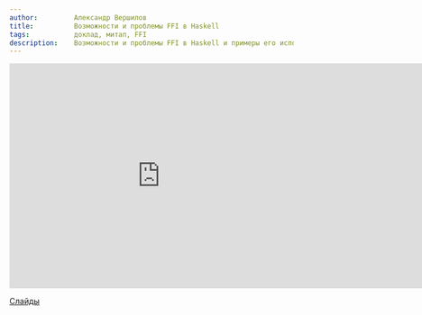 ```yaml
---
author:         Александр Вершилов
title:          Возможности и проблемы FFI в Haskell
tags:           доклад, митап, FFI
description:    Возможности и проблемы FFI в Haskell и примеры его использования.
---
```


<nobr><iframe
width="533" height="400"
src="https://www.youtube.com/embed/xlymbMe105Q"
frameborder="0" allowfullscreen></iframe><iframe
src="https://www.slideshare.net/slideshow/embed_code/key/NGho5JUrXico0S"
width="476" height="400"
frameborder="0" marginwidth="0" marginheight="0" scrolling="no"></iframe></nobr>

[Слайды](https://github.com/qnikst/haskell-fun/tree/master/talks/ffi/presentation)
